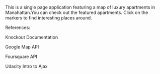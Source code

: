 This is a single page application featuring a map of luxury apartments in Manahattan.You can check out the featured apartments. Click on the markers to find interesting places around.



References:

Knockout Documentation

Google Map API

Foursquare API

Udacity Intro to Ajax
